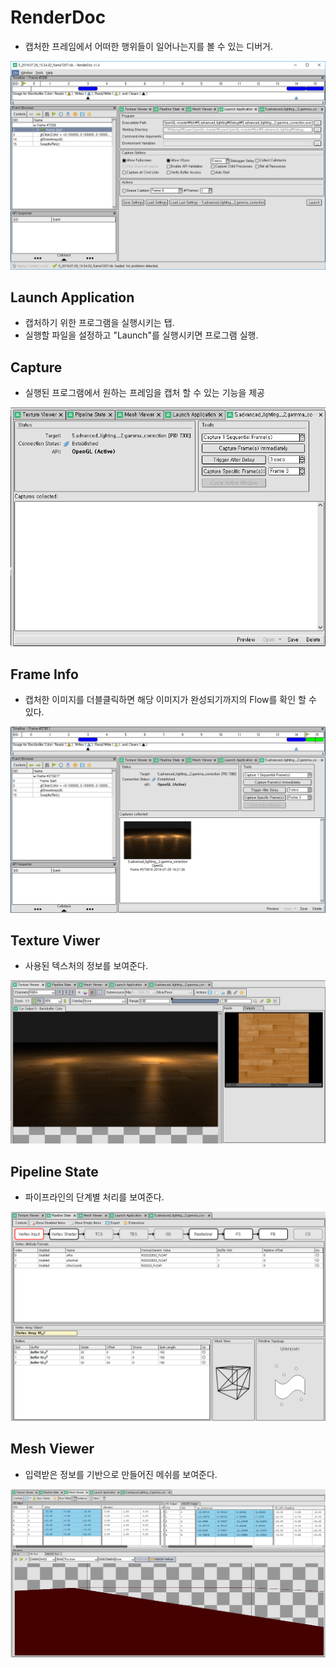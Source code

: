 # RenderDoc

+ 캡처한 프레임에서 어떠한 행위들이 일어나는지를 볼 수 있는 디버거.

![](Img/render_1.png)

## Launch Application

+ 캡처하기 위한 프로그램을 실행시키는 탭.
+ 실행할 파일을 설정하고 "Launch"를 실행시키면 프로그램 실행.

## Capture

+ 실행된 프로그램에서 원하는 프레임을 캡처 할 수 있는 기능을 제공

![](Img/render_2.png)

## Frame Info

+ 캡처한 이미지를 더블클릭하면 해당 이미지가 완성되기까지의 Flow를 확인 할 수 있다.

![](Img/render_3.png)

## Texture Viwer

+ 사용된 텍스처의 정보를 보여준다.

![](Img/render_4.png)

## Pipeline State

+ 파이프라인의 단계별 처리를 보여준다.

![](Img/render_5.png)

## Mesh Viewer

+ 입력받은 정보를 기반으로 만들어진 메쉬를 보여준다.

![](Img/render_6.png)